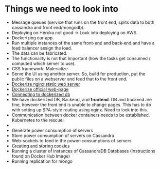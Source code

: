 # Things we need to look into

- Message queues (service that runs on the front end, splits data to both cassandra and front end/mongodb).
- Deploying on Heroku not good -> Look into deploying on AWS.
- Dockerizing our app.
- Run multiple instances of the same front-end and back-end and have a load balancer assign the load. 
- The data can be fabricated.
- The functionality is not that important (how the tasks get consumed / computed which server to use).
- CSS framework: Materialize
- Serve the UI using another server. So, build for production, put the public files on a webserver and feed that to the front end.
- [Dockerize nginx static web server](https://jonathanmh.com/deploying-a-vue-js-single-page-app-including-router-with-docker/)
- [Dockerize official web-page](https://vuejs.org/v2/cookbook/dockerize-vuejs-app.html)
- [Connecting to dockerized db](https://stackoverflow.com/questions/33336773/connecting-to-mongo-docker-container-from-host)
- We have dockerized DB, Backend, and **frontend**. DB and backend are fine, however the front end is unable to change pages. This has to do with setting up SPA-style routing using nginx. Need to look into this.
- Communication between docker containers needs to be established. Kubernetes to the rescue!
- 
- Generate power consumption of servers
- Store power consumption of servers on Cassandra
- Web-sockets to feed in the power-consumptions of servers
- [Creating and storing cookies](https://sabe.io/classes/javascript/cookies)
- Running a cluster of instances of CassandraDB Databases (Instructions found on Docker Hub Image)
- Running replication for mongo
